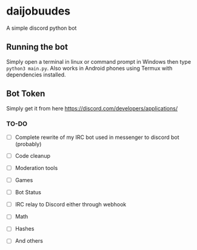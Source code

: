 # daijobuudes

A simple discord python bot


## Running the bot
Simply open a terminal in linux or command prompt in Windows then type `python3 main.py`. Also works in Android phones using Termux with dependencies installed.



## Bot Token
Simply get it from here https://discord.com/developers/applications/



### TO-DO
- [ ] Complete rewrite of my IRC bot used in messenger to discord bot (probably)
- [ ] Code cleanup
- [ ] Moderation tools
- [ ] Games
- [ ] Bot Status
- [ ] IRC relay to Discord either through webhook
- [ ] Math
- [ ] Hashes
- [ ] And others

